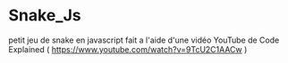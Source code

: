 # Snake_Js
petit jeu de snake en javascript fait a l'aide d'une vidéo YouTube de Code Explained ( https://www.youtube.com/watch?v=9TcU2C1AACw )

